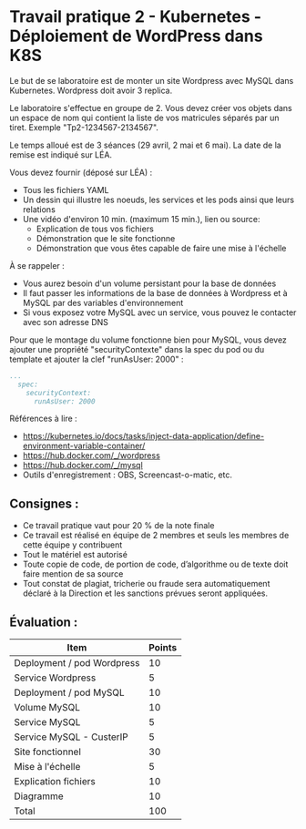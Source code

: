# Travail pratique 2 - Kubernetes - Déploiement de WordPress dans K8S

Le but de se laboratoire est de monter un site Wordpress avec MySQL dans Kubernetes. Wordpress doit avoir 3 replica.

Le laboratoire s'effectue en groupe de 2. Vous devez créer vos objets dans un espace de nom qui contient la liste de vos matricules séparés par un tiret. Exemple "Tp2-1234567-2134567".

Le temps alloué est de 3 séances (29 avril, 2 mai et 6 mai). La date de la remise est indiqué sur LÉA.

Vous devez fournir (déposé sur LÉA) :

- Tous les fichiers YAML
- Un dessin qui illustre les noeuds, les services et les pods ainsi que leurs relations
- Une vidéo d'environ 10 min. (maximum 15 min.), lien ou source:
  - Explication de tous vos fichiers
  - Démonstration que le site fonctionne
  - Démonstration que vous êtes capable de faire une mise à l'échelle

À se rappeler :

- Vous aurez besoin d'un volume persistant pour la base de données
- Il faut passer les informations de la base de données à Wordpress et à MySQL par des variables d'environnement
- Si vous exposez votre MySQL avec un service, vous pouvez le contacter avec son adresse DNS

Pour que le montage du volume fonctionne bien pour MySQL, vous devez ajouter une propriété "securityContexte" dans la spec du pod ou du template et ajouter la clef "runAsUser: 2000"  :

```yaml
...
  spec:
    securityContext:
      runAsUser: 2000
```

Références à lire :

- https://kubernetes.io/docs/tasks/inject-data-application/define-environment-variable-container/
- https://hub.docker.com/_/wordpress
- https://hub.docker.com/_/mysql
- Outils d'enregistrement : OBS, Screencast-o-matic, etc.


## Consignes :
- Ce travail pratique vaut pour 20 % de la note finale
- Ce travail est réalisé en équipe de 2 membres et seuls les membres de cette équipe y contribuent
- Tout le matériel est autorisé 
- Toute copie de code, de portion de code, d’algorithme ou de texte doit faire mention de sa source
- Tout constat de plagiat, tricherie ou fraude sera automatiquement déclaré à la Direction et les sanctions prévues seront appliquées.

## Évaluation :
|Item |Points  |
--- | --- | 
|Deployment / pod Wordpress|10|
|Service Wordpress|5|
|Deployment / pod MySQL|10|
|Volume MySQL|10|
|Service MySQL|5|
|Service MySQL - CusterIP|5|
|Site fonctionnel|30
|Mise à l'échelle|5
|Explication fichiers|10
|Diagramme|10|
|Total|100
